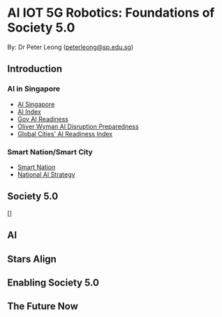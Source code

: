 # AI IOT 5G Robotics: Foundations of Society 5.0
By: Dr Peter Leong (peterleong@sp.edu.sg)


## Introduction
### AI in Singapore
* [AI Singapore](http://www.aisingapore.org)
* [AI Index](hai.stanford.edu/ai-index/)
* [Gov AI Readiness](https://www.oxfordinsights.com/ai-readiness2019)
* [Oliver Wyman AI Disruption Preparedness](https://www.straitstimes.com/singapore/singapore-tops-list-of-105-cities-most-ready-for-ai-disruption-new-index-shows)
* [Global Cities' AI Readiness Index](https://www.oliverwymanforum.com/city-readiness/global-cities-ai-readiness-index-2019.html)
### Smart Nation/Smart City
* [Smart Nation](http://www.smartnation.sg)
* [National AI Strategy](https://www.smartnation.sg/why-Smart-Nation/NationalAIStrategy)

## Society 5.0
[]

## AI


## Stars Align


## Enabling Society 5.0


## The Future Now
